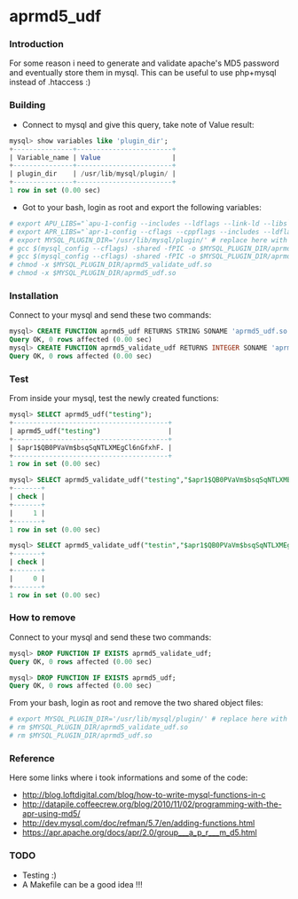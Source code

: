 # aprmd5_udf

### Introduction
For some reason i need to generate and validate apache's MD5 password and eventually store them in mysql. 
This can be useful to use php+mysql instead of .htaccess :)

### Building

- Connect to mysql and give this query, take note of Value result:
```sql
mysql> show variables like 'plugin_dir';
+---------------+------------------------+
| Variable_name | Value                  |
+---------------+------------------------+
| plugin_dir    | /usr/lib/mysql/plugin/ |
+---------------+------------------------+
1 row in set (0.00 sec)
```
- Got to your bash, login as root and export the following variables:

```sh
# export APU_LIBS="`apu-1-config --includes --ldflags --link-ld --libs`"
# export APR_LIBS="`apr-1-config --cflags --cppflags --includes --ldflags --link-ld --libs`"
# export MYSQL_PLUGIN_DIR='/usr/lib/mysql/plugin/' # replace here with the variable value
# gcc $(mysql_config --cflags) -shared -fPIC -o $MYSQL_PLUGIN_DIR/aprmd5_validate_udf.so aprmd5_validate_udf.c $APR_LIBS $APU_LIBS 
# gcc $(mysql_config --cflags) -shared -fPIC -o $MYSQL_PLUGIN_DIR/aprmd5_udf.so aprmd5_udf.c $APR_LIBS $APU_LIBS
# chmod -x $MYSQL_PLUGIN_DIR/aprmd5_validate_udf.so
# chmod -x $MYSQL_PLUGIN_DIR/aprmd5_udf.so
```

### Installation
Connect to your mysql and send these two commands:
```sql
mysql> CREATE FUNCTION aprmd5_udf RETURNS STRING SONAME 'aprmd5_udf.so';
Query OK, 0 rows affected (0.00 sec)
mysql> CREATE FUNCTION aprmd5_validate_udf RETURNS INTEGER SONAME 'aprmd5_validate_udf.so';
Query OK, 0 rows affected (0.00 sec)
```

### Test
From inside your mysql, test the newly created functions:
```sql
mysql> SELECT aprmd5_udf("testing");
+---------------------------------------+
| aprmd5_udf("testing")                 |
+---------------------------------------+
| $apr1$QB0PVaVm$bsqSqNTLXMEgCl6nGfxhF. |
+---------------------------------------+
1 row in set (0.00 sec)

mysql> SELECT aprmd5_validate_udf("testing","$apr1$QB0PVaVm$bsqSqNTLXMEgCl6nGfxhF.") AS `check`;
+-------+
| check |
+-------+
|     1 |
+-------+
1 row in set (0.00 sec)

mysql> SELECT aprmd5_validate_udf("testin","$apr1$QB0PVaVm$bsqSqNTLXMEgCl6nGfxhF.") AS `check`;
+-------+
| check |
+-------+
|     0 |
+-------+
1 row in set (0.00 sec)
```

### How to remove
Connect to your mysql and send these two commands:
```sql
mysql> DROP FUNCTION IF EXISTS aprmd5_validate_udf;
Query OK, 0 rows affected (0.00 sec)

mysql> DROP FUNCTION IF EXISTS aprmd5_udf;
Query OK, 0 rows affected (0.00 sec)
```

From your bash, login as root and remove the two shared object files:
```sh
# export MYSQL_PLUGIN_DIR='/usr/lib/mysql/plugin/' # replace here with the variable value
# rm $MYSQL_PLUGIN_DIR/aprmd5_validate_udf.so
# rm $MYSQL_PLUGIN_DIR/aprmd5_udf.so
```

### Reference
Here some links where i took informations and some of the code:

- http://blog.loftdigital.com/blog/how-to-write-mysql-functions-in-c
- http://datapile.coffeecrew.org/blog/2010/11/02/programming-with-the-apr-using-md5/
- http://dev.mysql.com/doc/refman/5.7/en/adding-functions.html
- https://apr.apache.org/docs/apr/2.0/group___a_p_r___m_d5.html

### TODO
- Testing :)
- A Makefile can be a good idea !!!

